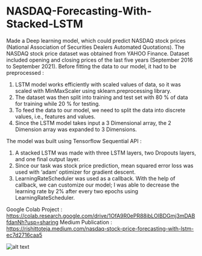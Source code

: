# NASDAQ-Forecasting-With-Stacked-LSTM

Made a Deep learning model, which could predict NASDAQ stock prices (National Association of Securities Dealers Automated Quotations).
The NASDAQ stock price dataset was obtained from YAHOO Finance. Dataset included opening and closing prices of the last five years (September 2016 to September 2021).
Before fitting the data to our model, it had to be preprocessed :
1) LSTM model works efficiently with scaled values of data, so it was scaled with MinMaxScaler using sklearn.preprocessing library.
2) The dataset was then split into training and test set with 80 % of data for training while 20 % for testing.
3) To feed the data to our model, we need to split the data into discrete values, i.e., features and values.
4) Since the LSTM model takes input a 3 Dimensional array, the 2 Dimension array was expanded to 3 Dimensions.

The model was built using Tensorflow Sequential API :
1) A stacked LSTM was made with three LSTM layers, two Dropouts layers, and one final output layer.
2) Since our task was stock price prediction, mean squared error loss was used with ‘adam’ optimizer for gradient descent.
3) LearningRateScheduler was used as a callback. With the help of callback, we can customize our model; I was able to decrease the learning rate by 2% after every two epochs using LearningRateScheduler.

Google Colab Project : https://colab.research.google.com/drive/1OfA9R0ePR88ibLOIBDGmj3mDABfdanNh?usp=sharing
Medium Publication : https://rishittoteja.medium.com/nasdaq-stock-price-forecasting-with-lstm-ec7d2716caa5

![alt text](https://www.google.com/url?sa=i&url=https%3A%2F%2Faboveintelligent.com%2Fthe-a-i-gold-mine-predicting-stock-market-success-19082ec87ef5&psig=AOvVaw1qK8DKp4kfkDtlDgJB0toO&ust=1632992474438000&source=images&cd=vfe&ved=0CAsQjRxqFwoTCIj6trDpo_MCFQAAAAAdAAAAABAD)

